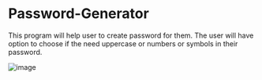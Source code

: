 # Password-Generator

This program will help user to create password for them. The user will have option to choose if the need uppercase or numbers or symbols in their password.

![image](https://user-images.githubusercontent.com/105310760/187241944-409fda1c-ff0b-44cc-a42c-6300ab4f15f9.png)
